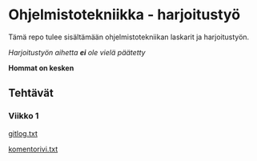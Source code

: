 # Ohjelmistotekniikka - harjoitustyö

Tämä repo tulee sisältämään ohjelmistotekniikan laskarit ja harjoitustyön.

_Harjoitustyön aihetta **ei** ole vielä päätetty_

**Hommat on kesken**

## Tehtävät

### Viikko 1

[gitlog.txt](https://github.com/sebazai/ot-harjoitustyo/blob/master/laskarit/viikko1/gitlog.txt)

[komentorivi.txt](https://github.com/sebazai/ot-harjoitustyo/blob/master/laskarit/viikko1/komentorivi.txt)
